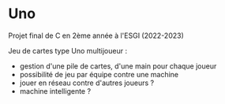 # Uno

Projet final de C en 2ème année à l'ESGI (2022-2023)

Jeu de cartes type Uno multijoueur : 

- gestion d'une pile de cartes, d'une main pour chaque joueur
- possibilité de jeu par équipe contre une machine
- jouer en réseau contre d'autres joueurs ?
- machine intelligente ?
